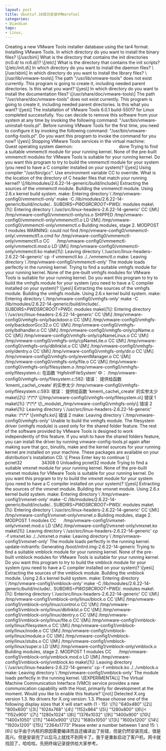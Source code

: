 ```yaml
---
layout: post
title: Ubuntu7.10成功安装VMWareTool
categories:
- Diandian
tags:
- Linux, 
---
```

Creating a new VMware Tools installer database using the tar4 format. Installing VMware Tools. In which directory do you want to install the binary files? \\\[/usr/bin\\\] What is the directory that contains the init directories (rc0.d/ to rc6.d/)? \\\[/etc\\\] What is the directory that contains the init scripts? \\\[/etc/init.d\\\] In which directory do you want to install the daemon files? \\\[/usr/sbin\\\] In which directory do you want to install the library files? \\\[/usr/lib/vmware-tools\\\] The path "/usr/lib/vmware-tools" does not exist currently. This program is going to create it, including needed parent directories. Is this what you want? \\\[yes\\\] In which directory do you want to install the documentation files? \\\[/usr/share/doc/vmware-tools\\\] The path "/usr/share/doc/vmware-tools" does not exist currently. This program is going to create it, including needed parent directories. Is this what you want? \\\[yes\\\] The installation of VMware Tools 6.0.1 build-55017 for Linux completed successfully. You can decide to remove this software from your system at any time by invoking the following command: "/usr/bin/vmware-uninstall-tools.pl". Before running VMware Tools for the first time, you need to configure it by invoking the following command: "/usr/bin/vmware-config-tools.pl". Do you want this program to invoke the command for you now? \\\[yes\\\] Stopping VMware Tools services in the virtual machine:    Guest operating system daemon:                                      done Trying to find a suitable vmmemctl module for your running kernel. None of the pre-built vmmemctl modules for VMware Tools is suitable for your running kernel. Do you want this program to try to build the vmmemctl module for your system (you need to have a C compiler installed on your system)? \\\[yes\\\] Using compiler "/usr/bin/gcc". Use environment variable CC to override. What is the location of the directory of C header files that match your running kernel? \\\[/lib/modules/2.6.22-14-generic/build/include\\\] Extracting the sources of the vmmemctl module. Building the vmmemctl module. Using 2.6.x kernel build system. make: Entering directory \\\`/tmp/vmware-config0/vmmemctl-only' make -C /lib/modules/2.6.22-14-generic/build/include/.. SUBDIRS=$PWD SRCROOT=$PWD/. modules make\\\[1\\\]: Entering directory \\\`/usr/src/linux-headers-2.6.22-14-generic' CC \\\[M\\\] /tmp/vmware-config0/vmmemctl-only/os.o SHIPPED /tmp/vmware-config0/vmmemctl-only/vmmemctl1.o LD \\\[M\\\] /tmp/vmware-config0/vmmemctl-only/vmmemctl.o Building modules, stage 2. MODPOST 1 modules WARNING: could not find /tmp/vmware-config0/vmmemctl-only/.vmmemctl1.o.cmd for /tmp/vmware-config0/vmmemctl-only/vmmemctl1.o CC      /tmp/vmware-config0/vmmemctl-only/vmmemctl.mod.o LD \\\[M\\\] /tmp/vmware-config0/vmmemctl-only/vmmemctl.ko make\\\[1\\\]: Leaving directory \\\`/usr/src/linux-headers-2.6.22-14-generic' cp -f vmmemctl.ko ./../vmmemctl.o make: Leaving directory \\\`/tmp/vmware-config0/vmmemctl-only' The module loads perfectly in the running kernel. Trying to find a suitable vmhgfs module for your running kernel. None of the pre-built vmhgfs modules for VMware Tools is suitable for your running kernel. Do you want this program to try to build the vmhgfs module for your system (you need to have a C compiler installed on your system)? \\\[yes\\\] Extracting the sources of the vmhgfs module. Building the vmhgfs module. Using 2.6.x kernel build system. make: Entering directory \\\`/tmp/vmware-config0/vmhgfs-only' make -C /lib/modules/2.6.22-14-generic/build/include/.. SUBDIRS=$PWD SRCROOT=$PWD/. modules make\\\[1\\\]: Entering directory \\\`/usr/src/linux-headers-2.6.22-14-generic' CC \\\[M\\\] /tmp/vmware-config0/vmhgfs-only/backdoor.o CC \\\[M\\\] /tmp/vmware-config0/vmhgfs-only/backdoorGcc32.o CC \\\[M\\\] /tmp/vmware-config0/vmhgfs-only/bdhandler.o CC \\\[M\\\] /tmp/vmware-config0/vmhgfs-only/cpName.o CC \\\[M\\\] /tmp/vmware-config0/vmhgfs-only/cpNameLinux.o CC \\\[M\\\] /tmp/vmware-config0/vmhgfs-only/cpNameLite.o CC \\\[M\\\] /tmp/vmware-config0/vmhgfs-only/dbllnklst.o CC \\\[M\\\] /tmp/vmware-config0/vmhgfs-only/dentry.o CC \\\[M\\\] /tmp/vmware-config0/vmhgfs-only/dir.o CC \\\[M\\\] /tmp/vmware-config0/vmhgfs-only/eventManager.o CC \\\[M\\\] /tmp/vmware-config0/vmhgfs-only/file.o CC \\\[M\\\] /tmp/vmware-config0/vmhgfs-only/filesystem.o /tmp/vmware-config0/vmhgfs-only/filesystem.c: 在函数 ‘HgfsInitFileSystem’ 中： /tmp/vmware-config0/vmhgfs-only/filesystem.c:582: 错误： 提供给函数 ‘kmem\\\_cache\\\_create’ 的实参太少 /tmp/vmware-config0/vmhgfs-only/filesystem.c:593: 错误： 提供给函数 ‘kmem\\\_cache\\\_create’ 的实参太少 make\\\[2\\\]: \\\*\\\*\\\* \\\[/tmp/vmware-config0/vmhgfs-only/filesystem.o\\\] 错误 1 make\\\[1\\\]: \\\*\\\*\\\* \\\[\\\_module\\\_/tmp/vmware-config0/vmhgfs-only\\\] 错误 2 make\\\[1\\\]: Leaving directory \\\`/usr/src/linux-headers-2.6.22-14-generic' make: \\\*\\\*\\\* \\\[vmhgfs.ko\\\] 错误 2 make: Leaving directory \\\`/tmp/vmware-config0/vmhgfs-only' Unable to build the vmhgfs module. The filesystem driver (vmhgfs module) is used only for the shared folder feature. The rest of the software provided by VMware Tools is designed to work independently of this feature. If you wish to have the shared folders feature, you can install the driver by running vmware-config-tools.pl again after making sure that gcc, binutils, make and the kernel sources for your running kernel are installed on your machine. These packages are available on your distribution's installation CD. \\\[ Press Enter key to continue \\\]   pcnet32                34308 0 Unloading pcnet32 module Trying to find a suitable vmxnet module for your running kernel. None of the pre-built vmxnet modules for VMware Tools is suitable for your running kernel. Do you want this program to try to build the vmxnet module for your system (you need to have a C compiler installed on your system)? \\\[yes\\\] Extracting the sources of the vmxnet module. Building the vmxnet module. Using 2.6.x kernel build system. make: Entering directory \\\`/tmp/vmware-config1/vmxnet-only' make -C /lib/modules/2.6.22-14-generic/build/include/.. SUBDIRS=$PWD SRCROOT=$PWD/. modules make\\\[1\\\]: Entering directory \\\`/usr/src/linux-headers-2.6.22-14-generic' CC \\\[M\\\] /tmp/vmware-config1/vmxnet-only/vmxnet.o Building modules, stage 2. MODPOST 1 modules CC      /tmp/vmware-config1/vmxnet-only/vmxnet.mod.o LD \\\[M\\\] /tmp/vmware-config1/vmxnet-only/vmxnet.ko make\\\[1\\\]: Leaving directory \\\`/usr/src/linux-headers-2.6.22-14-generic' cp -f vmxnet.ko ./../vmxnet.o make: Leaving directory \\\`/tmp/vmware-config1/vmxnet-only' The module loads perfectly in the running kernel. update-initramfs: Generating /boot/initrd.img-2.6.22-14-generic Trying to find a suitable vmblock module for your running kernel. None of the pre-built vmblock modules for VMware Tools is suitable for your running kernel. Do you want this program to try to build the vmblock module for your system (you need to have a C compiler installed on your system)? \\\[yes\\\] Extracting the sources of the vmblock module. Building the vmblock module. Using 2.6.x kernel build system. make: Entering directory \\\`/tmp/vmware-config1/vmblock-only' make -C /lib/modules/2.6.22-14-generic/build/include/.. SUBDIRS=$PWD SRCROOT=$PWD/. modules make\\\[1\\\]: Entering directory \\\`/usr/src/linux-headers-2.6.22-14-generic' CC \\\[M\\\] /tmp/vmware-config1/vmblock-only/linux/block.o CC \\\[M\\\] /tmp/vmware-config1/vmblock-only/linux/control.o CC \\\[M\\\] /tmp/vmware-config1/vmblock-only/linux/dbllnklst.o CC \\\[M\\\] /tmp/vmware-config1/vmblock-only/linux/dentry.o CC \\\[M\\\] /tmp/vmware-config1/vmblock-only/linux/file.o CC \\\[M\\\] /tmp/vmware-config1/vmblock-only/linux/filesystem.o CC \\\[M\\\] /tmp/vmware-config1/vmblock-only/linux/inode.o CC \\\[M\\\] /tmp/vmware-config1/vmblock-only/linux/module.o CC \\\[M\\\] /tmp/vmware-config1/vmblock-only/linux/stubs.o CC \\\[M\\\] /tmp/vmware-config1/vmblock-only/linux/super.o LD \\\[M\\\] /tmp/vmware-config1/vmblock-only/vmblock.o Building modules, stage 2. MODPOST 1 modules CC      /tmp/vmware-config1/vmblock-only/vmblock.mod.o LD \\\[M\\\] /tmp/vmware-config1/vmblock-only/vmblock.ko make\\\[1\\\]: Leaving directory \\\`/usr/src/linux-headers-2.6.22-14-generic' cp -f vmblock.ko ./../vmblock.o make: Leaving directory \\\`/tmp/vmware-config1/vmblock-only' The module loads perfectly in the running kernel. \\\[EXPERIMENTAL\\\] The Virtual Machine Communication Interface (VMCI) service provides a new communication capability with the Host, primarily for development at the moment. Would you like to enable this feature? \\\[no\\\] Detected X.org version 1.3. No drivers for X.org version: 1.3. Please choose one of the following display sizes that X will start with (1 - 15): \\\[1\\\] "640x480" \\\[2\\\] "800x600" \\\[3\\\] "1024x768" \\\[4\\\] "1152x864" \\\[5\\\] "1280x800" \\\[6\\\]< "1152x900" \\\[7\\\] "1280x1024" \\\[8\\\] "1376x1032" \\\[9\\\] "1400x900" \\\[10\\\] "1400x1050" \\\[11\\\] "1440x900" \\\[12\\\] "1680x1050" \\\[13\\\] "1600x1200" \\\[14\\\] "1920x1200" \\\[15\\\] "2364x1773" Please enter a number between 1 and 15: \\\[6\\\] 似乎由于内核的原因需要编译而且还编译出了些错，但是仍然安装完成，很是高兴。但是安装完了以后马上就找不到网卡了。我于是重新启动了客户机，网卡就找回了，哈哈哈。先把终端记录提供给大家参考。